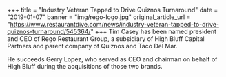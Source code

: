 +++
title = "Industry Veteran Tapped to Drive Quiznos Turnaround"
date = "2019-01-07"
banner = "img/rego-logo.jpg"
original_article_url = "https://www.restaurantdive.com/news/industry-veteran-tapped-to-drive-quiznos-turnaround/545364/"
+++
Tim Casey has been named president and CEO of Rego Restaurant Group, a subsidiary of High Bluff Capital Partners and parent company of Quiznos and Taco Del Mar.

He succeeds Gerry Lopez, who served as CEO and chairman on behalf of High Bluff during the acquisitions of those two brands.
